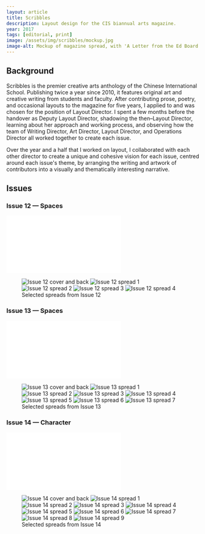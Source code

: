 ```yaml
---
layout: article
title: Scribbles
description: Layout design for the CIS biannual arts magazine.
year: 2017
tags: [editorial, print]
image: /assets/img/scribbles/mockup.jpg
image-alt: Mockup of magazine spread, with 'A Letter from the Ed Board' on the left and the table of contents on the right
---
```


## Background

Scribbles is the premier creative arts anthology of the Chinese International School. Publishing twice a year since 2010, it features original art and creative writing from students and faculty. After contributing prose, poetry, and occasional layouts to the magazine for five years, I applied to and was chosen for the position of Layout Director. I spent a few months before the handover as Deputy Layout Director, shadowing the then&ndash;Layout Director, learning about her approach and working process, and observing how the team of Writing Director, Art Director, Layout Director, and Operations Director all worked together to create each issue.

Over the year and a half that I worked on layout, I collaborated with each other director to create a unique and cohesive vision for each issue, centred around each issue's theme, by arranging the writing and artwork of contributors into a visually and thematically interesting narrative.

## Issues

### Issue 12 &mdash; Spaces

<iframe src="//e.issuu.com/embed.html#3978036/44173432" frameborder="0" allowfullscreen></iframe>

<figure role="group">
    <img src="/assets/img/scribbles/12-1.jpg" alt="Issue 12 cover and back">
    <img src="/assets/img/scribbles/12-2.jpg" alt="Issue 12 spread 1">
    <img src="/assets/img/scribbles/12-3.jpg" alt="Issue 12 spread 2">
    <img src="/assets/img/scribbles/12-4.jpg" alt="Issue 12 spread 3">
    <img src="/assets/img/scribbles/12-5.jpg" alt="Issue 12 spread 4">
    <figcaption>Selected spreads from Issue 12</figcaption>
</figure>

### Issue 13 &mdash; Spaces

<iframe src="//e.issuu.com/embed.html#3978036/54258619" frameborder="0" allowfullscreen></iframe>

<figure role="group">
    <img src="/assets/img/scribbles/13-1.jpg" alt="Issue 13 cover and back">
    <img src="/assets/img/scribbles/13-2.jpg" alt="Issue 13 spread 1">
    <img src="/assets/img/scribbles/13-3.jpg" alt="Issue 13 spread 2">
    <img src="/assets/img/scribbles/13-4.jpg" alt="Issue 13 spread 3">
    <img src="/assets/img/scribbles/13-5.jpg" alt="Issue 13 spread 4">
    <img src="/assets/img/scribbles/13-6.jpg" alt="Issue 13 spread 5">
    <img src="/assets/img/scribbles/13-7.jpg" alt="Issue 13 spread 6">
    <img src="/assets/img/scribbles/13-8.jpg" alt="Issue 13 spread 7">
    <figcaption>Selected spreads from Issue 13</figcaption>
</figure>

### Issue 14 &mdash; Character

<iframe src="//e.issuu.com/embed.html#3978036/54259142" frameborder="0" allowfullscreen></iframe>

<figure role="group">
    <img src="/assets/img/scribbles/14-1.jpg" alt="Issue 14 cover and back">
    <img src="/assets/img/scribbles/14-2.jpg" alt="Issue 14 spread 1">
    <img src="/assets/img/scribbles/14-3.jpg" alt="Issue 14 spread 2">
    <img src="/assets/img/scribbles/14-4.jpg" alt="Issue 14 spread 3">
    <img src="/assets/img/scribbles/14-5.jpg" alt="Issue 14 spread 4">
    <img src="/assets/img/scribbles/14-6.jpg" alt="Issue 14 spread 5">
    <img src="/assets/img/scribbles/14-7.jpg" alt="Issue 14 spread 6">
    <img src="/assets/img/scribbles/14-8.jpg" alt="Issue 14 spread 7">
    <img src="/assets/img/scribbles/14-9.jpg" alt="Issue 14 spread 8">
    <img src="/assets/img/scribbles/14-10.jpg" alt="Issue 14 spread 9">
    <figcaption>Selected spreads from Issue 14</figcaption>
</figure>